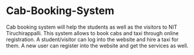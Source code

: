 Cab-Booking-System
==================
Cab booking system will help the students as well as the visitors to NIT Tiruchirappalli. 
This system allows to book cabs and taxi through online registration. 
A student/visitor can log into the website and hire a taxi for them. 
A new user can register into the website and get the services as well.
